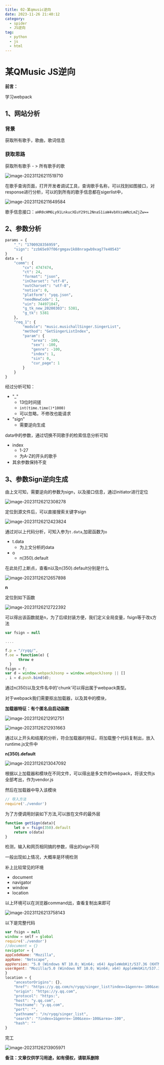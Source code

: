 ```yaml
---
title: 02-某qmusic逆向
date: 2023-11-26 21:40:12
category: 
  - spider
  - JS逆向
tag: 
  - python
  - js
  - html
---
```

# 某QMusic JS逆向

**前言：**

学习webpack



## 1、网站分析

### 背景

获取所有歌手，歌曲，歌词信息

### 获取思路

获取所有歌手 - > 所有歌手的歌



![image-20231126211519710](00-resource/image-20231126211519710.png)

在歌手查询页面，打开开发者调试工具，查询歌手名称，可以找到如图接口，对response进行分析，可以的到所有的歌手信息都在sigerlist中，

![image-20231126211649584](00-resource/image-20231126211649584.png)

歌手信息接口：`aHR0cHM6Ly91LnkucXEuY29tL2NnaS1iaW4vbXVzaWNzLmZjZw==`

## 2、参数分析



```python
params = {
    "_": "1700928356959",
    "sign": "zzb65e97f06rgmgav1k88nragwb9xag77e40543"
}
data = {
    "comm": {
        "cv": 4747474,
        "ct": 24,
        "format": "json",
        "inCharset": "utf-8",
        "outCharset": "utf-8",
        "notice": 0,
        "platform": "yqq.json",
        "needNewCode": 1,
        "uin": 744971047,
        "g_tk_new_20200303": 5381,
        "g_tk": 5381
    },
    "req_1": {
        "module": "music.musichallSinger.SingerList",
        "method": "GetSingerListIndex",
        "param": {
            "area": -100,
            "sex": -100,
            "genre": -100,
            "index": 1,
            "sin": 0,
            "cur_page": 1
        }
    }
}
```

经过分析可知：

- "_"
  - 13位时间搓
  - `int(time.time()*1000)`
  - 可以忽略，不修改也能请求
- "sign"
  - 需要逆向生成

data中的参数，通过切换不同歌手的检索信息分析可知

- index
  - 1-27
  - 为A-Z的开头的歌手
- 其余参数保持不变

## 3、参数Sign逆向生成

由上文可知，需要逆向的参数为sign，以及接口信息，通过initiator进行定位

![image-20231126212308278](00-resource/image-20231126212308278.png)

定位到源文件后，可以直接搜索关键字sign

![image-20231126212423824](00-resource/image-20231126212423824.png)

通过对以上代码分析，可知入参为`t.data`,加密函数为`o`

- t.data
  - 为上文分析的data
- o
  - n(350).default

在此处打上断点，查看n以及n(350).default分别是什么

![image-20231126212657898](00-resource/image-20231126212657898.png)

**n**

定位到如下函数

![image-20231126212722392](00-resource/image-20231126212722392.png)

可以得出该函数就是n，为了后续封装方便，我们定义全局变量，fsign等于改s方法

```js
var fsign = null

....

f.p = "/ryqq/",
f.oe = function(e) {
      throw e
  }
fsign = f;
var d = window.webpackJsonp = window.webpackJsonp || []
, i = d.push.bind(d);
```



通过n(350)以及文件名中的'chunk'可以得出属于webpack类型。

对于webpack我们需要抠出加载器，以及其中的模块，

**加载器特征：有个匿名自启动函数**

![image-20231126212912751](00-resource/image-20231126212912751.png)

![image-20231126212931663](00-resource/image-20231126212931663.png)

通过以上开头和结尾的分析，符合加载器的特征，将加载整个代码复制出，放入runtime.js文件中

**n(350).default**

![image-20231126213047092](00-resource/image-20231126213047092.png)

根据以上加载器和模块在不同文件，可以得出是多文件的webpack，将该文件js全部考出，作为vendor.js

然后在加载器中导入该模块

```js
// 导入方法
require('./vendor')
```



为了方便调用封装如下方法,可以放在文件的最外层

```js
function getSign(data){
    let o = fsign(350).default
    return o(data)
}
```

检测，输入和网页相同搞的参数，得出的sign不同

一般出现如上情况，大概率是环境检测

补上比较常见的环境

- document
- navigator
- window
- location

以上环境可以在浏览器command出，查看复制出来即可

![image-20231126213758143](00-resource/image-20231126213758143.png)



以下是完整代码

```js
var fsign = null
window = self = global
require('./vendor')
//document = {}
navigator = {
appCodeName: "Mozilla",
appName: "Netscape",
appVersion: "5.0 (Windows NT 10.0; Win64; x64) AppleWebKit/537.36 (KHTML, like Gecko) Chrome/119.0.0.0 Safari/537.36",
userAgent: "Mozilla/5.0 (Windows NT 10.0; Win64; x64) AppleWebKit/537.36 (KHTML, like Gecko) Chrome/119.0.0.0 Safari/537.36"
}
location = {
    "ancestorOrigins": {},
    "href": "https://y.qq.com/n/ryqq/singer_list?index=1&genre=-100&sex=-100&area=-100",
    "origin": "https://y.qq.com",
    "protocol": "https:",
    "host": "y.qq.com",
    "hostname": "y.qq.com",
    "port": "",
    "pathname": "/n/ryqq/singer_list",
    "search": "?index=1&genre=-100&sex=-100&area=-100",
    "hash": ""
}
```

完工

![image-20231126213905971](00-resource/image-20231126213905971.png)

**备注：文章仅供学习用途，如有侵权，请联系删除**